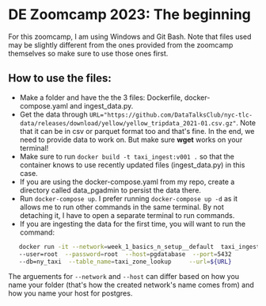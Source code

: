 # DE Zoomcamp 2023: The beginning  

For this zoomcamp, I am using Windows and Git Bash. Note that files used may be slightly different from the ones provided from the zoomcamp themselves so make sure to use those ones first.

## How to use the files:  

 - Make a folder and have the the 3 files: Dockerfile, docker-compose.yaml and ingest_data.py.  
 - Get the data through `URL="https://github.com/DataTalksClub/nyc-tlc-data/releases/download/yellow/yellow_tripdata_2021-01.csv.gz"`. Note that it can be in csv or parquet format too and that's fine. In the end, we need to provide data to work on. But make sure **wget** works on your terminal!
 - Make sure to run `docker build -t taxi_ingest:v001 .` so that the container knows to use recently updated files (ingest_data.py) in this case.  
 - If you are using the docker-compose.yaml from my repo, create a directory called data_pgadmin to persist the data there.
 - Run `docker-compose up`. I prefer running `docker-compose up -d` as it allows me to run other commands in the same terminal. By not detaching it, I have to open a separate terminal to run commands.
 - If you are ingesting the data for the first time, you will want to run the command:  
 ```bash
    docker run -it --network=week_1_basics_n_setup__default  taxi_ingest:v001  
    --user=root  --password=root  --host=pgdatabase  --port=5432  
    --db=ny_taxi  --table_name=taxi_zone_lookup     --url=${URL}
 ```
 
   The arguements for `--network` and `--host` can differ based on how you name your folder (that's how the created network's name comes from) and how you name your host for postgres.
